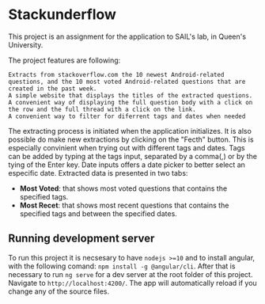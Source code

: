 # Stackunderflow

This project is an assignment for the application to SAIL's lab, in Queen's University.

The project features are following:

    Extracts from stackoverflow.com the 10 newest Android-related questions, and the 10 most voted Android-related questions that are created in the past week.
    A simple website that displays the titles of the extracted questions.
    A convenient way of displaying the full question body with a click on the row and the full thread with a click on the link.
    A convenient way to filter for diferrent tags and dates when needed

The extracting process is initiated when the application initializes. It is also possible do make new extractions by clicking on the "Fecth" button. This is especially convinient when trying out with different tags and dates. Tags can be added by typing at the tags input, separated by a comma(,) or by the tying of the Enter key. Date inputs offers a date picker to better select an especific date.
Extracted data is presented in two tabs:

- **Most Voted**: that shows most voted questions that contains the specified tags.
- **Most Recet**: that shows most recent questions that contains the specified tags and between the specified dates.


## Running development server

To run this project it is necsesary to have `nodejs >=10` and to install angular, with the following comand: `npm install -g @angular/cli`.
After that is necessary to run `ng serve` for a dev server at the root folder of this project. Navigate to `http://localhost:4200/`. The app will automatically reload if you change any of the source files.
